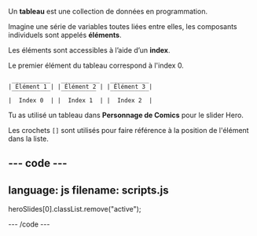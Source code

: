 Un **tableau** est une collection de données en programmation.

Imagine une série de variables toutes liées entre elles, les composants individuels sont appelés **éléments**.

Les éléments sont accessibles à l’aide d’un **index**.

Le premier élément du tableau correspond à l'index 0.

     ___________   ___________   ___________  
    | Élément 1 | | Élément 2 | | Élément 3 |
     ‾‾‾‾‾‾‾‾‾‾‾   ‾‾‾‾‾‾‾‾‾‾    ‾‾‾‾‾‾‾‾‾‾‾
    |  Index 0  | |  Index 1  | |  Index 2  |


Tu as utilisé un tableau dans **Personnage de Comics** pour le slider Hero.

Les crochets `[]` sont utilisés pour faire référence à la position de l'élément dans la liste.

--- code ---
---
language: js
filename: scripts.js
---
  
heroSlides[0].classList.remove("active");

--- /code ---